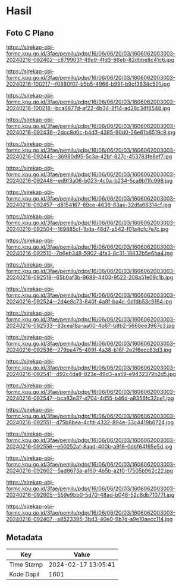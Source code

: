 # Hasil

## Foto C Plano

https://sirekap-obj-formc.kpu.go.id/3fae/pemilu/pdpr/16/06/06/20/03/1606062003003-20240216-092402--c8799031-49e9-4fd3-86eb-82dbbe8c41c6.jpg

https://sirekap-obj-formc.kpu.go.id/3fae/pemilu/pdpr/16/06/06/20/03/1606062003003-20240216-100217--f0880f07-b5b5-4966-b991-b9cf3634c501.jpg

https://sirekap-obj-formc.kpu.go.id/3fae/pemilu/pdpr/16/06/06/20/03/1606062003003-20240216-100218--bca6677d-af22-4b34-8f14-ad28c34f8548.jpg

https://sirekap-obj-formc.kpu.go.id/3fae/pemilu/pdpr/16/06/06/20/03/1606062003003-20240216-092436--2dcc8d0c-b4d3-4385-90d0-26e61b6519c9.jpg

https://sirekap-obj-formc.kpu.go.id/3fae/pemilu/pdpr/16/06/06/20/03/1606062003003-20240216-092443--36980d95-5c3a-42bf-827c-453783fe8ef7.jpg

https://sirekap-obj-formc.kpu.go.id/3fae/pemilu/pdpr/16/06/06/20/03/1606062003003-20240216-092448--ed9f3a06-b023-4c0a-b234-5ca9b11fc998.jpg

https://sirekap-obj-formc.kpu.go.id/3fae/pemilu/pdpr/16/06/06/20/03/1606062003003-20240216-092457--d8154167-69ce-4638-83ae-32dfa66314cf.jpg

https://sirekap-obj-formc.kpu.go.id/3fae/pemilu/pdpr/16/06/06/20/03/1606062003003-20240216-092504--169885cf-1bda-48d7-a542-f01a4cfc7e7c.jpg

https://sirekap-obj-formc.kpu.go.id/3fae/pemilu/pdpr/16/06/06/20/03/1606062003003-20240216-092510--7b6eb348-5902-4fa3-8c31-18832b5e6ba4.jpg

https://sirekap-obj-formc.kpu.go.id/3fae/pemilu/pdpr/16/06/06/20/03/1606062003003-20240216-092518--65b0af3b-9689-4403-9522-208a51e09c1b.jpg

https://sirekap-obj-formc.kpu.go.id/3fae/pemilu/pdpr/16/06/06/20/03/1606062003003-20240216-092524--2d4e8c73-840f-4a9f-ba4c-0dfdb53c9164.jpg

https://sirekap-obj-formc.kpu.go.id/3fae/pemilu/pdpr/16/06/06/20/03/1606062003003-20240216-092533--83cea18a-aa00-4b67-b8b2-5668ee3967c3.jpg

https://sirekap-obj-formc.kpu.go.id/3fae/pemilu/pdpr/16/06/06/20/03/1606062003003-20240216-092536--279be475-409f-4a38-b16f-2e2f6ecc63d3.jpg

https://sirekap-obj-formc.kpu.go.id/3fae/pemilu/pdpr/16/06/06/20/03/1606062003003-20240216-092541--d92c4da8-823e-49d3-aa59-e9432379b2d5.jpg

https://sirekap-obj-formc.kpu.go.id/3fae/pemilu/pdpr/16/06/06/20/03/1606062003003-20240216-092547--bca83e37-d704-4d55-b46d-a8356fc32ce1.jpg

https://sirekap-obj-formc.kpu.go.id/3fae/pemilu/pdpr/16/06/06/20/03/1606062003003-20240216-092551--d75b8bea-4cfd-4332-894e-33c4419b6724.jpg

https://sirekap-obj-formc.kpu.go.id/3fae/pemilu/pdpr/16/06/06/20/03/1606062003003-20240216-092556--e50252af-8aad-400b-a916-0dbf64195e5d.jpg

https://sirekap-obj-formc.kpu.go.id/3fae/pemilu/pdpr/16/06/06/20/03/1606062003003-20240216-092602--5ad8673a-a160-4b5b-a2f0-17505b962c22.jpg

https://sirekap-obj-formc.kpu.go.id/3fae/pemilu/pdpr/16/06/06/20/03/1606062003003-20240216-092605--559e9bb0-5d70-48ad-b048-52c8db71077f.jpg

https://sirekap-obj-formc.kpu.go.id/3fae/pemilu/pdpr/16/06/06/20/03/1606062003003-20240216-092407--a8523395-3bd3-40e0-9b7d-a9e10aecc114.jpg


## Metadata

| Key        | Value               |
| ---------- | ------------------- |
| Time Stamp | 2024-02-17 13:05:41 |
| Kode Dapil | 1601                |



